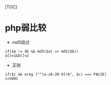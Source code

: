 [TOC]

# php弱比较

* md5绕过

```
if($a != $b && md5($a) == md5($b))
a[]=1&b[]=2
```

* 正则


```
if($c && ereg ("^[a-zA-Z0-9]+$", $c) === FALSE)
c=%001
```

